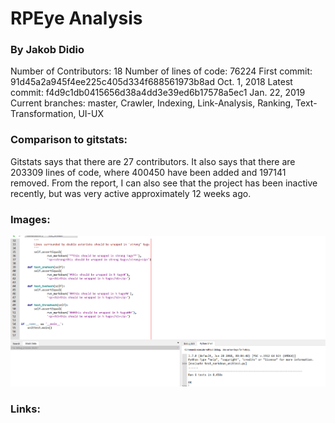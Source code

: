 # RPEye Analysis
### By Jakob Didio

Number of Contributors: 18
Number of lines of code: 76224
First commit: 91d45a2a945f4ee225c405d334f688561973b8ad Oct. 1, 2018
Latest commit: f4d9c1db0415656d38a4dd3e39ed6b17578a5ec1 Jan. 22, 2019
Current branches: master, Crawler, Indexing, Link-Analysis, Ranking, Text-Transformation, UI-UX

### Comparison to gitstats:

Gitstats says that there are 27 contributors.
It also says that there are 203309 lines of code, where 400450 have been added and 197141 removed.
From the report, I can also see that the project has been inactive recently, but was very active
approximately 12 weeks ago.

### Images:

![results](Images/unittest2.PNG)

### Links:
